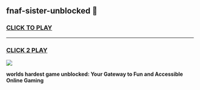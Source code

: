 
## fnaf-sister-unblocked 👋
<h3>
<a href="https://premium.freeplayer.one?title=fnaf-sister-unblocked&ref=14F">CLICK TO PLAY</a></h3>
<hr>

<h3>
<a href="https://premium.freeplayer.one?title=fnaf-sister-unblocked&ref=14F">CLICK 2 PLAY</a>
  
</h3>

<a href="https://premium.freeplayer.one?title=fnaf-sister-unblocked&ref=12F/"><img src="https://clearcache.store/games.png"></a>


**worlds hardest game unblocked: Your Gateway to Fun and Accessible Online Gaming**
